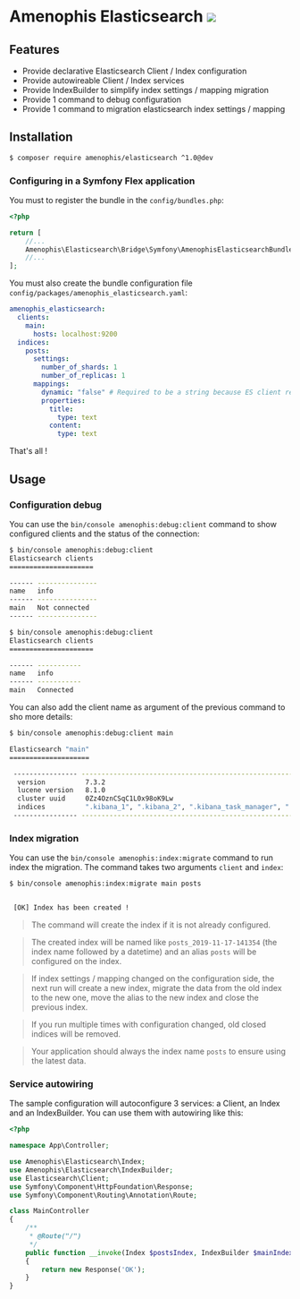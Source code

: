 # Amenophis Elasticsearch ![](https://github.com/amenophis/elasticsearch/workflows/CI/badge.svg)

## Features

- Provide declarative Elasticsearch Client / Index configuration
- Provide autowireable Client / Index services
- Provide IndexBuilder to simplify index settings / mapping migration
- Provide 1 command to debug configuration
- Provide 1 command to migration elasticsearch index settings / mapping

## Installation

```bash
$ composer require amenophis/elasticsearch ^1.0@dev
```
### Configuring in a Symfony Flex application
You must to register the bundle in the `config/bundles.php`:
```php
<?php

return [
    //...
    Amenophis\Elasticsearch\Bridge\Symfony\AmenophisElasticsearchBundle::class => ['all' => true],
    //...
];
```

You must also create the bundle configuration file `config/packages/amenophis_elasticsearch.yaml`:
```yaml
amenophis_elasticsearch:
  clients:
    main:
      hosts: localhost:9200
  indices:
    posts:
      settings:
        number_of_shards: 1
        number_of_replicas: 1
      mappings:
        dynamic: "false" # Required to be a string because ES client return boolean as string
        properties:
          title:
            type: text
          content:
            type: text

```

That's all !

## Usage
### Configuration debug
You can use the `bin/console amenophis:debug:client` command to show configured clients and the status of the connection:
```bash
$ bin/console amenophis:debug:client
Elasticsearch clients
=====================

------ ---------------
name   info
------ ---------------
main   Not connected
------ ---------------

$ bin/console amenophis:debug:client
Elasticsearch clients
=====================

------ -----------
name   info
------ -----------
main   Connected
```

You can also add the client name as argument of the previous command to sho more details:
```bash
$ bin/console amenophis:debug:client main

Elasticsearch "main"
====================

 ---------------- ------------------------------------------------------------------------------------------
  version          7.3.2
  lucene version   8.1.0
  cluster uuid     0Zz4OznCSqC1L0x98oK9Lw
  indices          ".kibana_1", ".kibana_2", ".kibana_task_manager", ".tasks"
 ---------------- ------------------------------------------------------------------------------------------
```

### Index migration
You can use the `bin/console amenophis:index:migrate` command to run index the migration.
The command takes two arguments `client` and `index`:
```bash
$ bin/console amenophis:index:migrate main posts


 [OK] Index has been created !

```

> The command will create the index if it is not already configured.

> The created index will be named like `posts_2019-11-17-141354` (the index name followed by a datetime) and an alias `posts` will be configured on the index.

> If index settings / mapping changed on the configuration side, the next run will create a new index, migrate the data from the old index to the new one, move the alias to the new index and close the previous index.

> If you run multiple times with configuration changed, old closed indices will be removed.

> Your application should always the index name `posts` to ensure using the latest data.

### Service autowiring
The sample configuration will autoconfigure 3 services: a Client, an Index and an IndexBuilder.
You can use them with autowiring like this:
```php
<?php

namespace App\Controller;

use Amenophis\Elasticsearch\Index;
use Amenophis\Elasticsearch\IndexBuilder;
use Elasticsearch\Client;
use Symfony\Component\HttpFoundation\Response;
use Symfony\Component\Routing\Annotation\Route;

class MainController
{
    /**
     * @Route("/")
     */
    public function __invoke(Index $postsIndex, IndexBuilder $mainIndexBuilder, Client $mainClient)
    {
        return new Response('OK');
    }
}
```


